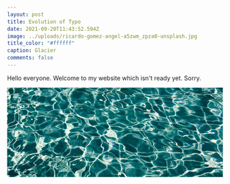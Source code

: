 ```yaml
---
layout: post
title: Evolution of Typo
date: 2021-09-20T11:43:52.594Z
image: ../uploads/ricardo-gomez-angel-a5zwm_zpza0-unsplash.jpg
title_color: "#ffffff"
caption: Glacier
comments: false
---
```

Hello everyone. Welcome to my website which isn't ready yet. Sorry.

![](../uploads/placeholder3.jpg)